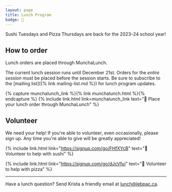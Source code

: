 ```yaml
---
layout: page
title: Lunch Program
badge: 🍕
---
```


Sushi Tuesdays and Pizza Thursdays are back for the 2023–24 school year!

## How to order

Lunch orders are placed through MunchaLunch.

The current lunch session runs until December 21st. Orders for the _entire session_ must be placed before the session starts. Be sure to subscribe to the [mailing list]({% link mailing-list.md %}) for lunch program updates.

{% capture munchalunch_link %}{% link munchalunch.html %}{% endcapture %}
{% include link.html link=munchalunch_link text="🥪 Place your lunch order through MunchaLunch" %}

## Volunteer

We need your help! If you're able to volunteer, even occasionally, please sign up. Any time you're able to give will be greatly appreciated!

{% include link.html link="https://signup.com/go/FHfXYcB" text="🍣 Volunteer to help with sushi" %}

{% include link.html link="https://signup.com/go/dJcVfui" text="🍕 Volunteer to help with pizza" %}

---

Have a lunch question? Send Krista a friendly email at [lunch@lebpac.ca](mailto:lunch@lebpac.ca).